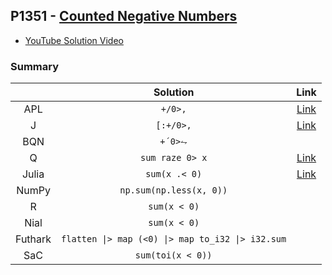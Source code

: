 ## P1351 - [Counted Negative Numbers](https://leetcode.com/problems/count-negative-numbers-in-a-sorted-matrix/)

* [YouTube Solution Video](https://www.youtube.com/watch?v=MKb4WD6mioE)

### Summary

||Solution|Link|
|:-:|:-:|:-:|
|APL|`+/0>,`|[Link](https://github.com/codereport/LeetCode/blob/master/0176_Problem_1.apl)|
|J|`[:+/0>,`|[Link](https://github.com/codereport/LeetCode/blob/master/0176_Problem_1.ijs)|
|BQN|`+´0>⥊`||
|Q|`sum raze 0> x`|[Link](https://github.com/codereport/LeetCode/blob/master/0176_Problem_1.q)|
|Julia|`sum(x .< 0)`|[Link](https://github.com/codereport/LeetCode/blob/master/0176_Problem_1.jl)|
|NumPy|`np.sum(np.less(x, 0))`||
|R|`sum(x < 0)`||
|Nial|`sum(x < 0)`||
|Futhark|`flatten \|> map (<0) \|> map to_i32 \|> i32.sum`||
|SaC|`sum(toi(x < 0))`||
